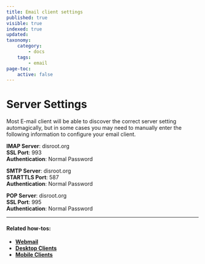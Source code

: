 ```yaml
---
title: Email client settings
published: true
visible: true
indexed: true
updated:
taxonomy:
    category:
        - docs
    tags:
        - email
page-toc:
    active: false
---
```


# Server Settings
Most E-mail client will be able to discover the correct server setting automagically, but in some cases you may need to manually enter the following information to configure your email client.

**IMAP Server**: disroot.org <br>
**SSL Port**: 993 <br>
**Authentication**: Normal Password

**SMTP Server**: disroot.org <br>
**STARTTLS Port**: 587 <br>
**Authentication**: Normal Password

**POP Server**: disroot.org <br>
**SSL Port**: 995 <br>
**Authentication**: Normal Password

---

#### Related how-tos:
- [**Webmail**](/communication/email/webmail)
- [**Desktop Clients**](/communication/email/clients/desktop)
- [**Mobile Clients**](/communication/email/clients/mobile)
